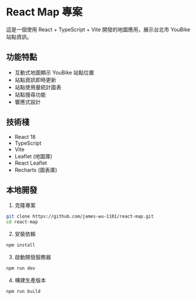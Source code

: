 # React Map 專案

這是一個使用 React + TypeScript + Vite 開發的地圖應用，展示台北市 YouBike 站點資訊。

## 功能特點

- 互動式地圖顯示 YouBike 站點位置
- 站點資訊即時更新
- 站點使用量統計圖表
- 站點搜尋功能
- 響應式設計

## 技術棧

- React 18
- TypeScript
- Vite
- Leaflet (地圖庫)
- React Leaflet
- Recharts (圖表庫)

## 本地開發

1. 克隆專案
```bash
git clone https://github.com/james-wu-1101/react-map.git
cd react-map
```

2. 安裝依賴
```bash
npm install
```

3. 啟動開發服務器
```bash
npm run dev
```

4. 構建生產版本
```bash
npm run build
```